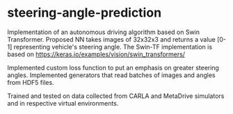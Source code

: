 # steering-angle-prediction

Implementation of an autonomous driving algorithm based on Swin Transformer.
Proposed NN takes images of 32x32x3 and returns a value [0-1] representing vehicle's steering angle.
The Swin-TF implementation is based on https://keras.io/examples/vision/swin_transformers/

Implemented custom loss function to put an emphasis on greater steering angles.
Implemented generators that read batches of images and angles from HDF5 files.

Trained and tested on data collected from CARLA and MetaDrive simulators and in respective virtual environments.
